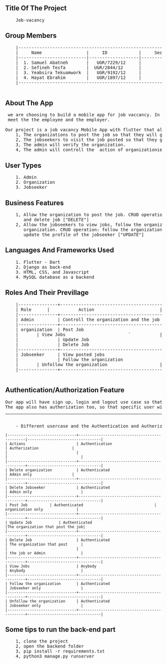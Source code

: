 ## Title Of The Project
<pre>
	Job-vacancy
</pre>

## Group Members

<pre>
	|------------------------------------------------------------|
	|     Name                 |     ID            |     Section |
	|--------------------------|-------------------|-------------|
	|  1. Samuel Abatneh       |   UGR/7229/12     |         1   |
	|  2. Sefineh Tesfa        |  UGR/2844/12      |         1   |
	|  3. Yeabsira Tekuamwork  |   UGR/9192/12     |         2   |
	|  4. Hayat Ebrahim        |   UGR/1897/12     |         1   |
	|------------------------------------------------------------|

</pre>


## About The App
<pre>
 we are choosing to build a mobile app for job vaccancy. In short, what our app will do is to easily 
 meet the the employee and the employer.

Our project is a job vacancy Mobile App with flutter that allow
	1, The organizations to post the job so that they will get the best employee.
	2, The jobseekers to visit the job posted so that they get information esily.
	3, The admin will verify the organization.
	4, The admin will controll the  action of organizationies and the jobseekers.
</pre>

## User Types

<pre>
	1. Admin
	2. Organization
	3. Jobseeker
</pre>


## Business Features

<pre>
	1, Allow the organization to post the job. CRUD operation: create job ["POST"], read jobs ["GET"], update job ["PUT"]
	   and delete job ["DELETE"]
	2, Allow the jobseekers to view jobs, follow the organization so that they get the job posted by that organization, unfollow 
	   organization. CRUD operation: follow the organization ["POST"],  view jobs ["GET"],  unfolllow the organization ["DELETE"] and
	   update the profile of the jobseeker ["UPDATE"]
</pre>
      

 
## Languages And Frameworks Used

<pre>
	1. Flutter - Dart
	2. Django as back-end
	3. HTML, CSS, and Javascript
	4. MySQL database as a backend
</pre>

## Roles And Their Previllage

<pre>
	|---------------+----------------------------------------------|
	| Role     	|       	Action	                       |
	|---------------+----------------------------------------------|
	| Admin         | Controll the organization and the job seeeker|
	|---------------+----------------------------------------------|
	| organization  | Post Job                                     |
	|		| View Jobs                        `	       |
	|               | Update Job                                   |
	|               | Delete Job                                   |
	|---------------+----------------------------------------------|
	| Jobseeker     | View posted jobs                             |
	|               | Follow the organization                      |
	| 		| Unfollow the organization                    |
	|---------------+----------------------------------------------|
	
</pre>

## Authentication/Authorization Feature
<pre>
Our app will have sign up, login and logout use case so that unauthenticated user can join or leave. 
The app also has autherization too, so that specific user will have a specific privillage. <hr>
	- Different usercase and the Authentication and Autherization explained hereunder.</pre>


	|-------------------------------+----------------------------------------------|---------------------------------|
	| Actions                       | Authentication                               | Autherization		         |
	|                               |                                              |                                 |
	|-------------------------------+----------------------------------------------+---------------------------------|
	| Delete organization           | Authenticated                                | Admin only	                 |
	|-------------------------------+----------------------------------------------+---------------------------------|
	| Delete Jobseeker              | Authenticated                                | Admin only                      |
	|-------------------------------+----------------------------------------------+---------------------------------|
	| Post Job			| Authenticated                                | organization only               |
	|-------------------------------+----------------------------------------------+---------------------------------|
	| Update Job			| Authenticated                                |The organization that post the job|
	|-------------------------------+----------------------------------------------+---------------------------------|
	| Delete Job                    | Authenticated                                | The organization that post      |
	|                               |                                              | the job or Admin                |
	|-------------------------------+----------------------------------------------+---------------------------------|
	| View Jobs                     | Anybody                                      | Anybody                         |
	|-------------------------------+----------------------------------------------+---------------------------------|
	| Follow the organization       | Authenticated                                | Jobseeker only                  |
	|-------------------------------+----------------------------------------------+---------------------------------|
	| Unfollow the organization     | Authenticated                                | Jobseeker only                  |
	|-------------------------------+----------------------------------------------+---------------------------------|

## Some tips to run the back-end part
<pre>
	1, clone the project
	2, open the backend folder
	3, pip install -r requirements.txt
	4, python3 manage.py runserver
</pre>
	

